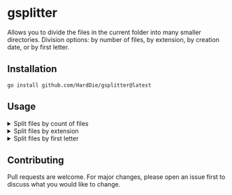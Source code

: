 # gsplitter
Allows you to divide the files in the current folder into many smaller directories. Division options: by number of files, by extension, by creation date, or by first letter.

## Installation
```
go install github.com/HardDie/gsplitter@latest
```

## Usage

<details>
	<summary>Split files by count of files</summary>

```bash
$ ls -l
-rw-r--r-- 1 user users     0 Feb 14 18:21 0001.txt
-rw-r--r-- 1 user users     0 Feb 14 18:21 0002.txt
-rw-r--r-- 1 user users     0 Feb 14 18:21 0003.txt
-rw-r--r-- 1 user users     0 Feb 14 18:21 0004.txt
...
-rw-r--r-- 1 user users     0 Feb 14 18:21 1000.txt
```
```bash
$ gsplitter count -i 200
2023/02/14 18:24:57 Done!
```
```bash
$ ls -l
drwxr-xr-x 2 user users 4.0K Feb 14 18:24 0/
drwxr-xr-x 2 user users 4.0K Feb 14 18:24 1/
drwxr-xr-x 2 user users 4.0K Feb 14 18:24 2/
drwxr-xr-x 2 user users 4.0K Feb 14 18:24 3/
drwxr-xr-x 2 user users 4.0K Feb 14 18:24 4/
```
</details>

<details>
	<summary>Split files by extension</summary>
	```bash
	$ ls -l
	-rw-r--r-- 1 user users     0 Feb 14 18:21 0001.txt
	-rw-r--r-- 1 user users     0 Feb 14 18:21 0002.TXT
	-rw-r--r-- 1 user users     0 Feb 14 18:21 0003.jpg
	-rw-r--r-- 1 user users     0 Feb 14 18:21 0004.JPG
	...
	-rw-r--r-- 1 user users     0 Feb 14 18:21 1000
	```
	```bash
	$ gsplitter ext
	2023/02/14 18:24:57 Done!
	```
	```bash
	$ ls -l
	drwxr-xr-x 2 user users 4.0K Feb 14 18:24 txt/
	drwxr-xr-x 2 user users 4.0K Feb 14 18:24 jpg/
	drwxr-xr-x 2 user users 4.0K Feb 14 18:24 unknown/
	```
</details>

<details>
	<summary>Split files by first letter</summary>
	```bash
	$ ls -l
	-rw-r--r-- 1 user users     0 Feb 14 18:21 aa
	-rw-r--r-- 1 user users     0 Feb 14 18:21 ab
	-rw-r--r-- 1 user users     0 Feb 14 18:21 ba
	-rw-r--r-- 1 user users     0 Feb 14 18:21 Bb
	```
	```bash
	$ gsplitter letter
	2023/02/14 18:24:57 Done!
	```
	```bash
	$ ls -l
	drwxr-xr-x 2 user users 4.0K Feb 14 18:24 A/
	drwxr-xr-x 2 user users 4.0K Feb 14 18:24 B/
	```
</details>

## Contributing

Pull requests are welcome. For major changes, please open an issue first
to discuss what you would like to change.
